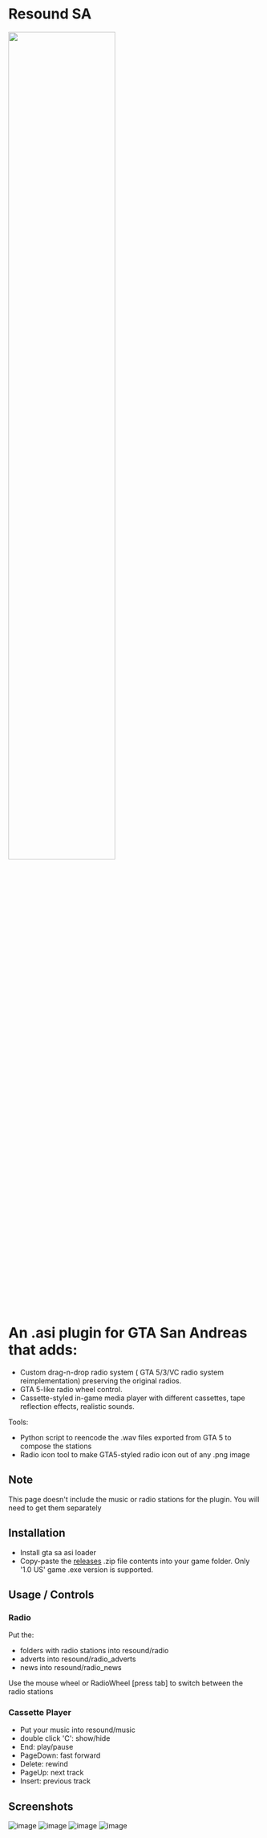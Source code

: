 # Resound SA
<img src="https://github.com/user-attachments/assets/6d02d101-e651-426b-952f-f4038336d894" width=65% height=65%>

# An .asi plugin for GTA San Andreas that adds:
- Custom drag-n-drop radio system ( GTA 5/3/VC radio system reimplementation) preserving the original radios. 
- GTA 5-like radio wheel control.
- Cassette-styled in-game media player with different cassettes, tape reflection effects, realistic sounds.

Tools:
- Python script to reencode the .wav files exported from GTA 5 to compose the stations
- Radio icon tool to make GTA5-styled radio icon out of any .png image

## Note
This page doesn't include the music or radio stations for the plugin. You will need to get them separately

## Installation
- Install gta sa asi loader 
- Copy-paste the [releases](https://github.com/true-goniss/resound-SA/releases) .zip file contents into your game folder. Only '1.0 US' game .exe version is supported.

## Usage / Controls
### Radio
Put the: 
- folders with radio stations into resound/radio
- adverts into resound/radio_adverts
- news into resound/radio_news

Use the mouse wheel or RadioWheel [press tab] to switch between the radio stations

### Cassette Player
- Put your music into resound/music
- double click 'C': show/hide
- End: play/pause
- PageDown: fast forward
- Delete: rewind
- PageUp: next track
- Insert: previous track



## Screenshots
![image](https://github.com/user-attachments/assets/f8cf2fc4-3bc2-4c8e-a2f0-008d21ae82df)
![image](https://github.com/user-attachments/assets/585c6094-8f0b-43ed-876c-ee5eeefb8132)
![image](https://github.com/user-attachments/assets/6ca5b639-9693-4ad2-990d-40394633d09d)
![image](https://github.com/user-attachments/assets/e4688e30-bf0f-4405-aaa6-37af2dc13f49)
